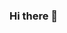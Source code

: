 ### Hi there 👋

<!--
**Cultogotem/Cultogotem** is a ✨ _special_ ✨ repository because its `README.md` (this file) appears on your GitHub profile.

Here are some ideas to get you started:

- 🔭 I’m currently working on branch code
- 🌱 I’m currently learning code sharing,hosting master code
- 👯 I’m looking to collaborate on code sharing
- 🤔 I’m looking for help with some language 
- 💬 Ask me about in dm
- 📫 How to reach me ∞
- 😄 Pronouns: Gotem
- ⚡ Fun fact: Funny 
